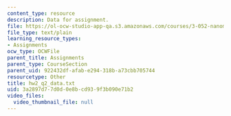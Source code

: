 ```yaml
---
content_type: resource
description: Data for assignment.
file: https://ol-ocw-studio-app-qa.s3.amazonaws.com/courses/3-052-nanomechanics-of-materials-and-biomaterials-spring-2007/3a2897d77d0d0e8bcd939f3b090e71b2_hw2_q2_data.txt
file_type: text/plain
learning_resource_types:
- Assignments
ocw_type: OCWFile
parent_title: Assignments
parent_type: CourseSection
parent_uid: 922432df-afab-e294-318b-a73cbb705744
resourcetype: Other
title: hw2_q2_data.txt
uid: 3a2897d7-7d0d-0e8b-cd93-9f3b090e71b2
video_files:
  video_thumbnail_file: null
---
```

